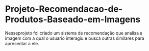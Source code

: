 # Projeto-Recomendacao-de-Produtos-Baseado-em-Imagens
Nesseprojeto foi criado um sistema de recomendação que analisa a imagem com a qual o usuario interagiu e busca outras similares para apresentar a ele.
